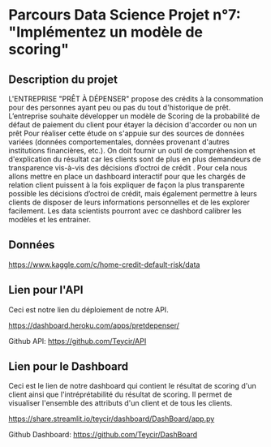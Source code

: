 # Parcours Data Science  Projet n°7: "Implémentez un modèle de scoring"

## Description du projet

L'ENTREPRISE "PRÊT À DÉPENSER"
propose des crédits à la consommation pour des personnes ayant peu ou pas du tout d'historique de prêt.
L’entreprise souhaite développer un modèle de Scoring de la probabilité de défaut de paiement du client
pour étayer la décision d'accorder ou non un prêt
Pour réaliser cette étude on s'appuie sur des sources de données variées (données comportementales,
données provenant d'autres institutions financières, etc.).
On doit fournir un outil de compréhension et d'explication du résultat car les clients sont de plus en plus
demandeurs de transparence vis-à-vis des décisions d’octroi de crédit .
Pour cela nous allons mettre en place un dashboard interactif pour que les chargés de relation client
puissent à la fois expliquer de façon la plus transparente possible les décisions d’octroi de crédit, mais
également permettre à leurs clients de disposer de leurs informations personnelles et de les explorer
facilement. Les data scientists pourront avec ce dashbord calibrer les modèles et les entrainer. 


## Données

 https://www.kaggle.com/c/home-credit-default-risk/data

## Lien pour l'API
Ceci est notre lien du déploiement de notre API.

https://dashboard.heroku.com/apps/pretdepenser/

Github API: https://github.com/Teycir/API 

## Lien pour le Dashboard

Ceci est le lien de notre dashboard qui contient le résultat de scoring d'un client ainsi que l'intréprétabilité du résultat de scoring.
Il permet de visualiser l'ensemble des attributs d'un client et de tous les clients.

https://share.streamlit.io/teycir/dashboard/DashBoard/app.py

Github Dashboard: https://github.com/Teycir/DashBoard


